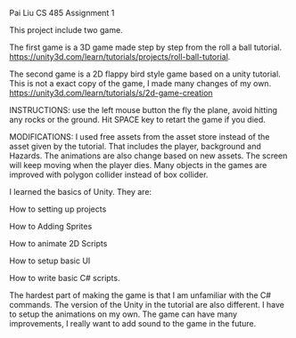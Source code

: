 Pai Liu
CS 485 Assignment 1

This project include two game. 

The first game is a 3D game made step by step from the roll a ball tutorial.
https://unity3d.com/learn/tutorials/projects/roll-ball-tutorial.

The second game is a 2D flappy bird style game based on a unity tutorial. 
This is not a exact copy of the game, I made many changes of my own.
https://unity3d.com/learn/tutorials/s/2d-game-creation

INSTRUCTIONS: use the left mouse button the fly the plane, avoid hitting any rocks or the ground.
Hit SPACE key to retart the game if you died.


MODIFICATIONS: I used free assets from the asset store instead of the asset given by the tutorial.
That includes the player, background and Hazards.
The animations are also change based on new assets.
The screen will keep moving when the player dies.
Many objects in the games are improved with polygon collider instead of box collider.

I learned the basics of Unity. They are:

How to setting up projects

How to Adding Sprites

How to animate 2D Scripts

How to setup basic UI

How to write basic C# scripts.

The hardest part of making the game is that I am unfamiliar with the C# commands. 
The version of the Unity in the tutorial are also different. I have to setup the animations on my own.
The game can have many improvements, I really want to add sound to the game in the future.
